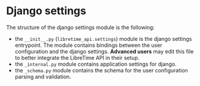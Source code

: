 # Django settings

The structure of the django settings module is the following:

- the `__init__.py` (`libretime_api.settings`) module is the django settings entrypoint. The module contains bindings between the user configuration and the django settings. **Advanced users** may edit this file to better integrate the LibreTime API in their setup.
- the `_internal.py` module contains application settings for django.
- the `_schema.py` module contains the schema for the user configuration parsing and validation.
